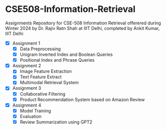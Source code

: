 # CSE508-Information-Retrieval
Assignments Repository for CSE-508 Information Retrieval offerered during Winter 2024 by Dr. Rajiv Ratn Shah at IIIT Delhi, completed by Ankit Kumar, IIIT Delhi
- [x] Assignment 1
    * [x] Data Preprocessing
    * [x]  Unigram Inverted Index and Boolean Queries
    * [x] Positional Index and Phrase Queries
- [x] Assignment 2
    * [x] Image Feature Extraction
    * [x] Text Feature Extract
    * [x] Multimodal Retrieval System
- [x] Assignment 3
    * [x] Collaborative Filtering
    * [x] Product Recommendation System based on Amazon Review
- [x] Assignment 4
    * [x] Model Training
    * [x] Evaluation
    * [x] Review Summarization using GPT2 
